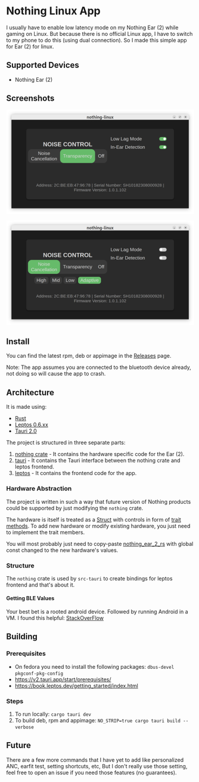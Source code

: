 # Nothing Linux App

I usually have to enable low latency mode on my Nothing Ear (2) while gaming on Linux.
But because there is no official Linux app, I have to switch to my phone to do this (using dual connection).
So I made this simple app for Ear (2) for linux.

## Supported Devices

- Nothing Ear (2)

## Screenshots

![Screenshot 1](readme/1.png)

![Screenshot 2](readme/2.png)

## Install

You can find the latest rpm, deb or appimage in the [Releases](https://github.com/sn99/nothing-linux/releases) page.

Note: The app assumes you are connected to the bluetooth device already, not doing so will cause the app to crash.

## Architecture

It is made using:

- [Rust](https://www.rust-lang.org/)
- [Leptos 0.6.xx](https://docs.rs/leptos/0.6.14/leptos/index.html)
- [Tauri 2.0](https://v2.tauri.app/)

The project is structured in three separate parts:

1. [nothing crate](nothing) - It contains the hardware specific code for the Ear (2).
2. [tauri](src-tauri) - It contains the Tauri interface between the nothing crate and leptos frontend.
3. [leptos](src) - It contains the frontend code for the app.

### Hardware Abstraction

The project is written in such a way that future version of Nothing products could be supported by just modifying
the `nothing` crate.

The hardware is itself is treated as a [Struct](nothing/src/nothing_ear_2.rs) with controls in form
of [trait methods](nothing/src/lib.rs).
To add new hardware or modify existing hardware, you just need to implement the trait members.

You will most probably just need to copy-paste [nothing_ear_2_rs](nothing/src/nothing_ear_2.rs) with global const
changed to the new hardware's values.

### Structure

The `nothing` crate is used by `src-tauri` to create bindings for leptos frontend and that's about it.

#### Getting BLE Values

Your best bet is a rooted android device. Followed by running Android in a VM. I found this
helpful: [StackOverFlow](https://stackoverflow.com/questions/23877761/sniffing-logging-your-own-android-bluetooth-traffic)

## Building

### Prerequisites

- On fedora you need to install the following packages: `dbus-devel pkgconf-pkg-config`
- https://v2.tauri.app/start/prerequisites/
- https://book.leptos.dev/getting_started/index.html

### Steps

1. To run locally: `cargo tauri dev`
2. To build deb, rpm and appimage: `NO_STRIP=true cargo tauri build --verbose`

## Future

There are a few more commands that I have yet to add like personalized ANC, earfit test, setting shortcuts, etc, But I
don't really use those setting, feel free to open an issue if you need those features (no guarantees).